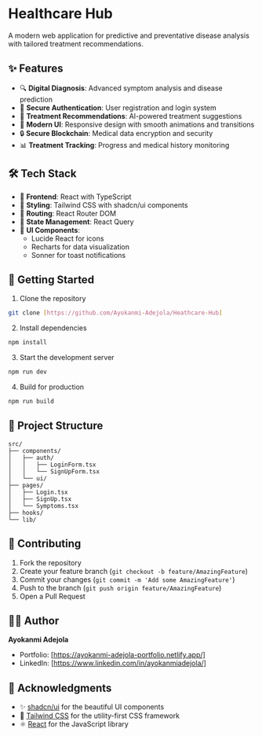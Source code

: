 # Healthcare Hub

A modern web application for predictive and preventative disease analysis with tailored treatment recommendations.


## ✨ Features

- 🔍 **Digital Diagnosis**: Advanced symptom analysis and disease prediction
- 🔐 **Secure Authentication**: User registration and login system
- 💊 **Treatment Recommendations**: AI-powered treatment suggestions
- 💫 **Modern UI**: Responsive design with smooth animations and transitions
- 🔒 **Secure Blockchain**: Medical data encryption and security
- 📊 **Treatment Tracking**: Progress and medical history monitoring

## 🛠️ Tech Stack

- 🔵 **Frontend**: React with TypeScript
- 🎨 **Styling**: Tailwind CSS with shadcn/ui components
- 🔄 **Routing**: React Router DOM
- 📱 **State Management**: React Query
- 🎯 **UI Components**: 
  - Lucide React for icons
  - Recharts for data visualization
  - Sonner for toast notifications

## 🚀 Getting Started

1. Clone the repository
```bash
git clone [https://github.com/Ayokanmi-Adejola/Heathcare-Hub]
```

2. Install dependencies
```bash
npm install
```

3. Start the development server
```bash
npm run dev
```

4. Build for production
```bash
npm run build
```

## 📁 Project Structure

```
src/
├── components/
│   ├── auth/
│   │   ├── LoginForm.tsx
│   │   └── SignUpForm.tsx
│   └── ui/
├── pages/
│   ├── Login.tsx
│   ├── SignUp.tsx
│   └── Symptoms.tsx
├── hooks/
└── lib/
```

## 🤝 Contributing

1. Fork the repository
2. Create your feature branch (`git checkout -b feature/AmazingFeature`)
3. Commit your changes (`git commit -m 'Add some AmazingFeature'`)
4. Push to the branch (`git push origin feature/AmazingFeature`)
5. Open a Pull Request



## 👨‍💻 Author

**Ayokanmi Adejola**

- Portfolio: [https://ayokanmi-adejola-portfolio.netlify.app/]
- LinkedIn: [https://www.linkedin.com/in/ayokanmiadejola/]

## 🙏 Acknowledgments

- ✨ [shadcn/ui](https://ui.shadcn.com/) for the beautiful UI components
- 🎨 [Tailwind CSS](https://tailwindcss.com/) for the utility-first CSS framework
- ⚛️ [React](https://reactjs.org/) for the JavaScript library

